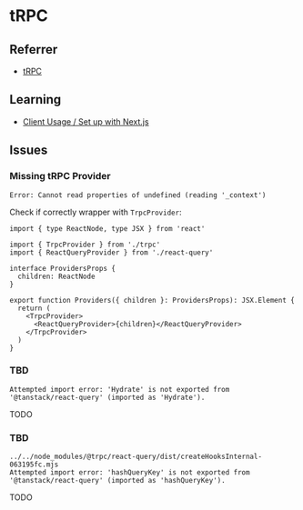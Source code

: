 # tRPC

<!--
https://github.com/trpc/trpc/tree/main/examples/next-prisma-starter

https://github.com/nrademacher/invee
-->

<!--
CORS

https://github.com/nnad3N/pdf-generator/blob/main/src/app/api/trpc/%5Btrpc%5D/route.ts
-->

## Referrer

- [tRPC](/trpc.md)

## Learning

- [Client Usage / Set up with Next.js](https://trpc.io/docs/client/nextjs/setup)

## Issues

### Missing tRPC Provider

```log
Error: Cannot read properties of undefined (reading '_context')
```

<!--
https://stackoverflow.com/questions/77918106/cannot-read-properties-of-undefined-reading-context-using-trpc-with-getuser
-->

Check if correctly wrapper with `TrpcProvider`:

```tsx
import { type ReactNode, type JSX } from 'react'

import { TrpcProvider } from './trpc'
import { ReactQueryProvider } from './react-query'

interface ProvidersProps {
  children: ReactNode
}

export function Providers({ children }: ProvidersProps): JSX.Element {
  return (
    <TrpcProvider>
      <ReactQueryProvider>{children}</ReactQueryProvider>
    </TrpcProvider>
  )
}
```

### TBD

```log
Attempted import error: 'Hydrate' is not exported from '@tanstack/react-query' (imported as 'Hydrate').
```

TODO

<!--
Rollback to 4.36.1

"@tanstack/react-query": "~4.36.1",
-->

### TBD

```log
../../node_modules/@trpc/react-query/dist/createHooksInternal-063195fc.mjs
Attempted import error: 'hashQueryKey' is not exported from '@tanstack/react-query' (imported as 'hashQueryKey').
```

<!--
https://github.com/trpc/trpc/issues/4218
https://github.com/trpc/trpc/issues/5006
https://github.com/trpc/trpc/issues/5157
https://tanstack.com/query/v5/docs/framework/react/guides/migrating-to-v5#hashquerykey-has-been-renamed-to-hashkey

https://trpc.io/docs/migrate-from-v10-to-v11
-->

TODO

<!--
Rollback to 4.36.1

"@tanstack/react-query": "~4.36.1",
-->
